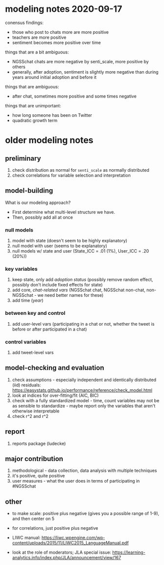 # modeling notes 2020-09-17

conensus findings:

- those who post to chats more are more positive
- teachers are more positive 
- sentiment becomes more positive over time

things that are a bit ambiguous:

- NGSSchat chats are more negative by senti_scale, more positive by others
- generally, after adoption, sentiment is slightly more negative than during years around initial adoption and before it

things that are ambiguous: 

- after chat, sometimes more positive and some times negative

things that are unimportant:

- how long someone has been on Twitter
- quadratic growth term

# older modeling notes

## preliminary

1. check distribution as normal for `senti_scale` as normally distributed
1. check correlations for variable selection and interpretation

## model-building

What is our modeling approach?

- First determine what multi-level structure we have.
- Then, possibly add all at once

### null models

1. model with state (doesn't seem to be highly explanatory)
1. null model with user (seems to be explanatory)
1. null models w/ state and user (State_ICC = .01 (1%), User_ICC = .20 (20%))

### key variables

1. keep state, only add *adoption status* (possibly remove random effect, possibly don't include fixed effects for state)
1. add core, *chat-related vars* (NGSSchat chat, NGSSchat non-chat, non-NGSSchat - we need better names for these)
1. add time (*year*)

### between key and control

1. add user-level vars (participating in a chat or not, whether the tweet is before or after participated in a chat)

### control variables

1. add tweet-level vars

## model-checking and evaluation

1. check assumptions - especially independent and identically distributed (iid) residuals: https://easystats.github.io/performance/reference/check_model.html
1. look at indices for over-fitting/fit (AIC, BIC)
1. check with a fully standardized model - time, count variables may not be as sensible to standardize - maybe report only the variables that aren't otherwise interpretable
1. check r^2 and r^2

## report

1. reports package (ludecke)

## major contribution

1. methodological - data collection, data analysis with multiple techniques
1. it's positive, quite positive
1. user measures - what the user does in terms of participating in #NGSSchat

## other

- to make scale: positive plus negative (gives you a possible range of 1-9), and then center on 5
- for correlations, just positive plus negative
- LIWC manual: https://liwc.wpengine.com/wp-content/uploads/2015/11/LIWC2015_LanguageManual.pdf

- look at the role of moderators; JLA special issue: https://learning-analytics.info/index.php/JLA/announcement/view/167